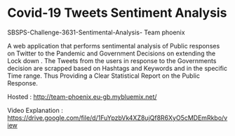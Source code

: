 # Covid-19 Tweets Sentiment Analysis 
SBSPS-Challenge-3631-Sentimental-Analysis-
Team phoenix

A web application that performs sentimental analysis  of Public responses on Twitter to the Pandemic and Government Decisions on extending the Lock down . The Tweets from the users in response to the Governments decision are scrapped based on Hashtags and Keywords and in the specific Time range.
Thus Providing a Clear Statistical Report  on the Public Response.

Hosted : http://team-phoenix.eu-gb.mybluemix.net/

Video Explanation : https://drive.google.com/file/d/1FuYpzbVk4XZ8ujQf8R6XyO5cMDEmRkbo/view
